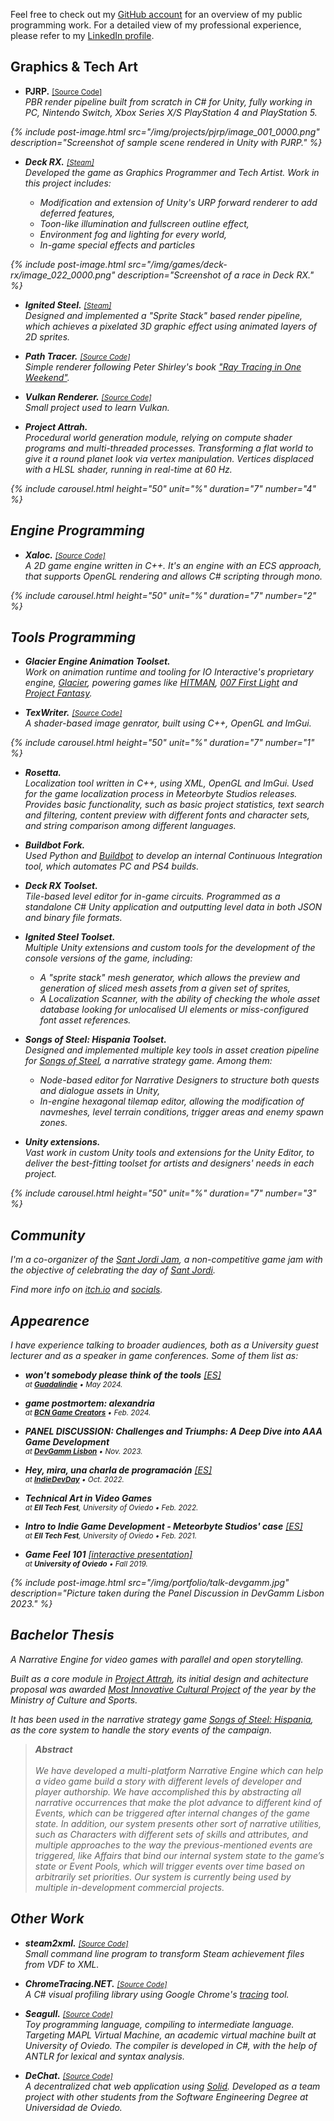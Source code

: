 
Feel free to check out my [GitHub account](https://github.com/pacojq) for an
overview of my public programming work.
For a detailed view of my professional experience, please refer to my
<a href="https://www.linkedin.com/in/paco-juan-6589ba14b/">LinkedIn profile</a>.


## Graphics & Tech Art

- **PJRP.** <small>[[Source Code]](https://github.com/pacojq/PJRP/) <i class='fab fa-github'/></small><br>
  PBR render pipeline built from scratch in C# for Unity, fully working in PC,
  Nintendo Switch, Xbox Series X/S PlayStation 4 and PlayStation 5.

{% include post-image.html src="/img/projects/pjrp/image_001_0000.png" description="Screenshot of sample scene rendered in Unity with PJRP." %}

- **Deck RX.** <small>[[Steam]](https://store.steampowered.com/app/1529180/Deck_RX_The_Deckbuilding_Racing_Game/) <i class='fab fa-steam'/></small><br>
  Developed the game as Graphics Programmer and Tech Artist. Work in this project includes:
    - Modification and extension of Unity's URP forward renderer to add deferred features,
    - Toon-like illumination and fullscreen outline effect,
    - Environment fog and lighting for every world,
    - In-game special effects and particles

{% include post-image.html src="/img/games/deck-rx/image_022_0000.png" description="Screenshot of a race in <i>Deck RX</i>." %}

- **Ignited Steel.** <small>[[Steam]](https://store.steampowered.com/app/1550740/Ignited_Steel_Mech_Tactics/) <i class='fab fa-steam'/></small><br>
  Designed and implemented a "Sprite Stack" based render pipeline, which achieves
  a pixelated 3D graphic effect using animated layers of 2D sprites.

- **Path Tracer.** <small>[[Source Code]](https://github.com/pacojq/RayTracingInOneWeekend/) <i class='fab fa-github'/></small><br>
  Simple renderer following Peter Shirley's book ["Ray Tracing in One Weekend"](https://raytracing.github.io/books/RayTracingInOneWeekend.html).

- **Vulkan Renderer.** <small>[[Source Code]](https://github.com/pacojq/HelloVulkan/) <i class='fab fa-github'/></small><br>
  Small project used to learn Vulkan.

- **Project Attrah.**<br>
  Procedural world generation module, relying on compute shader programs and
  multi-threaded processes. Transforming a flat world to give it a round planet look
  via vertex manipulation. Vertices displaced with a HLSL shader, running in
  real-time at 60 Hz.

{% include carousel.html height="50" unit="%" duration="7" number="4" %}


## Engine Programming

- **Xaloc.** <small>[[Source Code]](https://github.com/pacojq/Xaloc) <i class='fab fa-github'/></small><br>
  A 2D game engine written in C++. It's an engine with an ECS approach, that supports
  OpenGL rendering and allows C# scripting through mono.

{% include carousel.html height="50" unit="%" duration="7" number="2" %}


## Tools Programming

- **_Glacier Engine_ Animation Toolset.**<br>
  Work on animation runtime and tooling for IO Interactive's proprietary engine,
  [Glacier](https://ioi.dk/glacier), powering games like [HITMAN](https://ioi.dk/hitman),
  [007 First Light](https://ioi.dk/007firstlightgame) and [Project Fantasy](https://ioi.dk/project-fantasy).

- **TexWriter.** <small>[[Source Code]](https://github.com/pacojq/TexWriter) <i class='fab fa-github'/></small><br>
  A shader-based image genrator, built using C++, OpenGL and ImGui.

{% include carousel.html height="50" unit="%" duration="7" number="1" %}

- **Rosetta.**<br>
  Localization tool written in C++, using XML, OpenGL and ImGui. Used for the game
  localization process in Meteorbyte Studios releases. Provides basic functionality,
  such as basic project statistics, text search and filtering, content preview with
  different fonts and character sets, and string comparison among different languages.

- **Buildbot Fork.**<br>
  Used Python and [Buildbot](https://buildbot.net/) to develop an internal Continuous
  Integration tool, which automates PC and PS4 builds.

- **_Deck RX_ Toolset.**<br>
  Tile-based level editor for in-game circuits. Programmed as a standalone C# Unity
  application and outputting level data in both JSON and binary file formats.

- **_Ignited Steel_ Toolset.**<br>
  Multiple Unity extensions and custom tools for the development of the console
  versions of the game, including: 
    - A "sprite stack" mesh generator, which allows the preview and generation of
    sliced mesh assets from a given set of sprites,
    - A Localization Scanner, with the ability of checking the whole asset database
    looking for unlocalised UI elements or miss-configured font asset references.

- **_Songs of Steel: Hispania_ Toolset.**<br>
  Designed and implemented multiple key tools in asset creation pipeline for
  _[Songs of Steel](https://store.steampowered.com/app/2603300/Songs_of_Steel_Hispania/)_,
  a narrative strategy game. Among them:
    - Node-based editor for Narrative Designers to structure both quests and
    dialogue assets in Unity,
    - In-engine hexagonal tilemap editor, allowing the modification of navmeshes,
    level terrain conditions, trigger areas and enemy spawn zones.

- **Unity extensions.**<br>
  Vast work in custom Unity tools and extensions for the Unity Editor, to deliver
  the best-fitting toolset for artists and designers' needs in each project.


{% include carousel.html height="50" unit="%" duration="7" number="3" %}


## Community

I'm a co-organizer of the [Sant Jordi Jam](https://santjordijam.github.io/), a
non-competitive game jam with the objective of celebrating the day of
[Sant Jordi](https://en.wikipedia.org/wiki/The_Day_of_Books_and_Roses).

Find more info on [itch.io](https://itch.io/jam/sant-jordi-24) and
[socials](https://twitter.com/SantJordiJam).


## Appearence

I have experience talking to broader audiences, both as a University guest
lecturer and as a speaker in game conferences. Some of them list as:

- **won't somebody please think of the tools** [[ES]][4]<br>
  <small>at [**Guadalindie**](https://guadalindie.com/) • May 2024.</small>

- **game postmortem: alexandria**<br>
  <small>at [**BCN Game Creators**](https://twitter.com/bcngamecreators) • Feb. 2024.</small>

- **PANEL DISCUSSION: Challenges and Triumphs: A Deep Dive into AAA Game Development**<br>
  <small>at [**DevGamm Lisbon**](https://devgamm.com/) • Nov. 2023.</small>

- **Hey, mira, una charla de programación** [[ES]][3]<br>
  <small>at [**IndieDevDay**](https://www.indiedevday.es/en/) • Oct. 2022.</small>

- **Technical Art in Video Games**<br>
  <small>at **EII Tech Fest**, University of Oviedo • Feb. 2022.</small>

- **Intro to Indie Game Development - Meteorbyte Studios' case** [[ES]][2]<br>
  <small>at **EII Tech Fest**, University of Oviedo • Feb. 2021.</small>

- **Game Feel 101** [[interactive presentation]][1] <i class='fab fa-github'/><br>
  <small>at **University of Oviedo** • Fall 2019.</small>

[4]: https://www.youtube.com/watch?v=voqM5-t1ns8
[3]: https://www.youtube.com/watch?v=WzRlHjTWBAk
[2]: https://www.youtube.com/watch?v=3DR38INhtIs
[1]: https://github.com/pacojq/game-feel-101

{% include post-image.html src="/img/portfolio/talk-devgamm.jpg" description="Picture taken during the Panel Discussion in DevGamm Lisbon 2023." %}


## Bachelor Thesis

A Narrative Engine for video games with parallel and open storytelling.

Built as a core module in [_Project Attrah_](https://pacojq.github.io/games/attrah),
its initial design and achitecture proposal was awarded
[Most Innovative Cultural Project](https://www.culturaydeporte.gob.es/en/cultura/industriasculturales/mejores-proyectos/modernizacion-2019.html) 
of the year by the Ministry of Culture and Sports.

It has been used in the narrative strategy game
_[Songs of Steel: Hispania](https://store.steampowered.com/app/2603300/Songs_of_Steel_Hispania/)_,
as the core system to handle the story events of the campaign.

> **Abstract**
><br>
><br>
>We have developed a multi-platform Narrative Engine which can help a video
>game build a story with different levels of developer and player authorship.
>We have accomplished this by abstracting all narrative occurrences that make
>the plot advance to different kind of Events, which can be triggered after
>internal changes of the game state. In addition, our system presents other
>sort of narrative utilities, such as Characters with different sets of skills and
>attributes, and multiple approaches to the way the previous-mentioned events
>are triggered, like Affairs that bind our internal system state to the game’s
>state or Event Pools, which will trigger events over time based on arbitrarily
>set priorities. Our system is currently being used by multiple in-development
>commercial projects.


## Other Work

- **steam2xml.** <small>[[Source Code]](https://github.com/pacojq/steam2xml) <i class='fab fa-github'/></small><br>
  Small command line program to transform Steam achievement files from VDF to XML.

- **ChromeTracing.NET.** <small>[[Source Code]](https://github.com/pacojq/ChromeTracing.NET) <i class='fab fa-github'/></small><br>
  A C# visual profiling library using Google Chrome's [tracing](https://www.chromium.org/developers/how-tos/trace-event-profiling-tool) tool.

- **Seagull.** <small>[[Source Code]](https://github.com/pacojq/Seagull) <i class='fab fa-github'/></small><br>
  Toy programming language, compiling to intermediate language. Targeting MAPL Virtual Machine, an academic virtual machine built at University of Oviedo. The compiler is developed in C#, with the help of ANTLR for lexical and syntax analysis.

- **DeChat.** <small>[[Source Code]](https://github.com/pacojq/dechat_en1a) <i class='fab fa-github'/></small><br>
  A decentralized chat web application using [_Solid_](https://solid.inrupt.com). Developed as a team project with other students from the Software Engineering Degree at Universidad de Oviedo.
